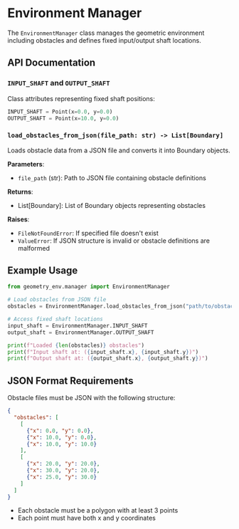 # Environment Manager

The `EnvironmentManager` class manages the geometric environment including obstacles and defines fixed input/output shaft locations.

## API Documentation

### `INPUT_SHAFT` and `OUTPUT_SHAFT`
Class attributes representing fixed shaft positions:
```python
INPUT_SHAFT = Point(x=0.0, y=0.0)
OUTPUT_SHAFT = Point(x=10.0, y=0.0)
```

### `load_obstacles_from_json(file_path: str) -> List[Boundary]`
Loads obstacle data from a JSON file and converts it into Boundary objects.

**Parameters**:
- `file_path` (str): Path to JSON file containing obstacle definitions

**Returns**:
- List[Boundary]: List of Boundary objects representing obstacles

**Raises**:
- `FileNotFoundError`: If specified file doesn't exist
- `ValueError`: If JSON structure is invalid or obstacle definitions are malformed

## Example Usage

```python
from geometry_env.manager import EnvironmentManager

# Load obstacles from JSON file
obstacles = EnvironmentManager.load_obstacles_from_json("path/to/obstacles.json")

# Access fixed shaft locations
input_shaft = EnvironmentManager.INPUT_SHAFT
output_shaft = EnvironmentManager.OUTPUT_SHAFT

print(f"Loaded {len(obstacles)} obstacles")
print(f"Input shaft at: ({input_shaft.x}, {input_shaft.y})")
print(f"Output shaft at: ({output_shaft.x}, {output_shaft.y})")
```

## JSON Format Requirements

Obstacle files must be JSON with the following structure:
```json
{
  "obstacles": [
    [
      {"x": 0.0, "y": 0.0},
      {"x": 10.0, "y": 0.0},
      {"x": 10.0, "y": 10.0}
    ],
    [
      {"x": 20.0, "y": 20.0},
      {"x": 30.0, "y": 20.0},
      {"x": 25.0, "y": 30.0}
    ]
  ]
}
```

- Each obstacle must be a polygon with at least 3 points
- Each point must have both x and y coordinates
